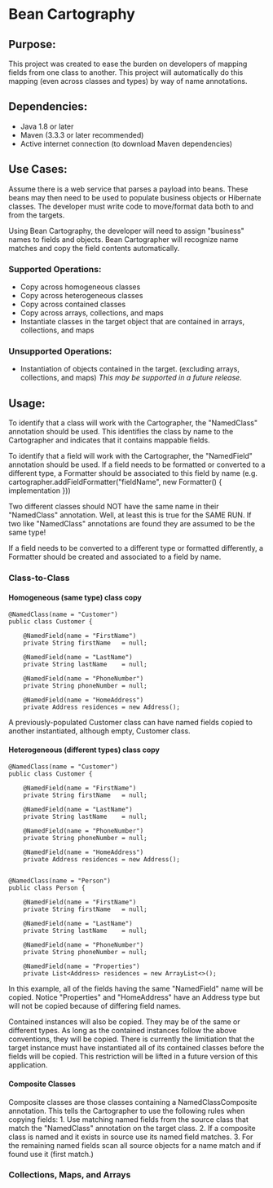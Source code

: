 # Bean Cartography

## Purpose:
This project was created to ease the burden on developers of mapping fields from one class to another.  This project will
automatically do this mapping (even across classes and types) by way of name annotations.


## Dependencies:
* Java 1.8 or later
* Maven (3.3.3 or later recommended)
* Active internet connection (to download Maven dependencies)

## Use Cases:
Assume there is a web service that parses a payload into beans.  These beans may then need to be used to populate business
objects or Hibernate classes.  The developer must write code to move/format data both to and from the targets.

Using Bean Cartography, the developer will need to assign "business" names to fields and objects.  Bean Cartographer will
recognize name matches and copy the field contents automatically.

### Supported Operations:
* Copy across homogeneous classes
* Copy across heterogeneous classes
* Copy across contained classes
* Copy across arrays, collections, and maps
* Instantiate classes in the target object that are contained in arrays, collections, and maps

### Unsupported Operations:
* Instantiation of objects contained in the target.  (excluding arrays, collections, and maps)
  *This may be supported in a future release.*

## Usage:
To identify that a class will work with the Cartographer, the "NamedClass" annotation should be used.  This identifies
the class by name to the Cartographer and indicates that it contains mappable fields.

To identify that a field will work with the Cartographer, the "NamedField" annotation should be used.  If a field needs
to be formatted or converted to a different type, a Formatter should be associated to this field by name
(e.g. cartographer.addFieldFormatter("fieldName", new Formatter() { implementation }))

Two different classes should NOT have the same name in their "NamedClass" annotation.  Well, at least this is true for
the SAME RUN.  If two like "NamedClass" annotations are found they are assumed to be the same type!

If a field needs to be converted to a different type or formatted differently, a Formatter should be created and associated
to a field by name.

### Class-to-Class

#### Homogeneous (same type) class copy

    @NamedClass(name = "Customer")
    public class Customer {
    
        @NamedField(name = "FirstName")
        private String firstName   = null;

        @NamedField(name = "LastName")
        private String lastName    = null;
    
        @NamedField(name = "PhoneNumber")
        private String phoneNumber = null;
    
        @NamedField(name = "HomeAddress")
        private Address residences = new Address();
    
A previously-populated Customer class can have named fields copied to another instantiated, although empty, Customer class.

#### Heterogeneous (different types) class copy

    @NamedClass(name = "Customer")
    public class Customer {

        @NamedField(name = "FirstName")
        private String firstName   = null;

        @NamedField(name = "LastName")
        private String lastName    = null;

        @NamedField(name = "PhoneNumber")
        private String phoneNumber = null;

        @NamedField(name = "HomeAddress")
        private Address residences = new Address();
    
    
    @NamedClass(name = "Person")
    public class Person {
    
        @NamedField(name = "FirstName")
        private String firstName   = null;

        @NamedField(name = "LastName")
        private String lastName    = null;

        @NamedField(name = "PhoneNumber")
        private String phoneNumber = null;

        @NamedField(name = "Properties")
        private List<Address> residences = new ArrayList<>();
    
In this example, all of the fields having the same "NamedField" name will be copied.  Notice "Properties" and
"HomeAddress" have an Address type but will not be copied because of differing field names.

Contained instances will also be copied.  They may be of the same or different types.  As long as the contained
instances follow the above conventions, they will be copied.  There is currently the limitiation that the target
instance must have instantiated all of its contained classes before the fields will be copied.  This restriction will
be lifted in a future version of this application.

#### Composite Classes
Composite classes are those classes containing a NamedClassComposite annotation.  This tells the Cartographer to use
the following rules when copying fields:
    1. Use matching named fields from the source class that match the "NamedClass" annotation on the target class.
    2. If a composite class is named and it exists in source use its named field matches.
    3. For the remaining named fields scan all source objects for a name match and if found use it (first match.)

### Collections, Maps, and Arrays







